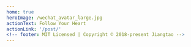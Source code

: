 ```yaml
---
home: true
heroImage: /wechat_avatar_large.jpg
actionText: Follow Your Heart
actionLink: '/post/'
<!-- footer: MIT Licensed | Copyright © 2018-present Jiangtao -->
---
```

